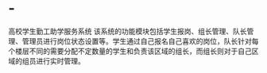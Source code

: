 # -
高校学生勤工助学服务系统
该系统的功能模块包括学生报岗、组长管理、队长管理、管理员进行岗位状态设置等。学生通过自己报名自己喜欢的岗位，队长针对每个楼层不同的需要分配不定数量的学生和负责该区域的组长，而组长则对于自己区域的组员进行实时管理。
